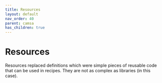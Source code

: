 ```yaml
---
title: Resources
layout: default
nav_order: 40
parent: camsa
has_children: true
---
```


# Resources

Resources replaced definitions which were simple pieces of reusable code that can be used in recipes. They are not as complex as libraries (in this case).